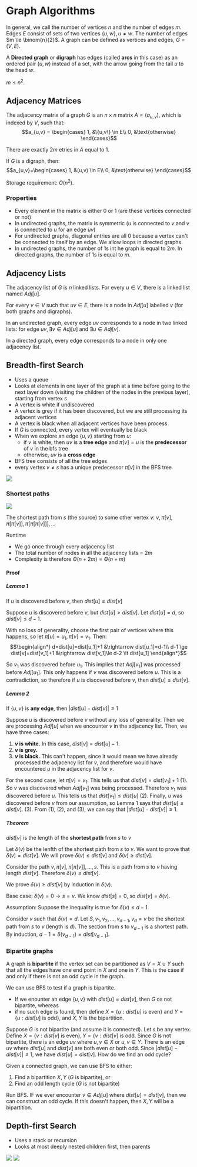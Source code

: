 # Graph Algorithms
In general, we call the number of vertices $n$ and the number of edges $m$. Edges $E$ consist of sets of two vertices $\{u,w\}, u \ne w$. The number of edges $m \le \binom{n}{2}$. A graph can be defined as vertices and edges, $G=(V,E)$.

A **Directed graph** or **digraph** has edges (called **arcs** in this case) as an ordered pair $(u,w)$ instead of a set, with the arrow going from the tail $u$ to the head $w$.

$m \le n^2$.

## Adjacency Matrices
The adjacency matrix of a graph $G$ is an $n \times n$ matrix $A=(a_{u,v})$, which is indexed by $V$, such that:
$$a_{u,v} = \begin{cases}
1, &\{u,v\} \in E\\
0, &\text{otherwise}
\end{cases}$$

There are exactly $2m$ etries in $A$ equal to 1.

If $G$ is a digraph, then:
$$a_{u,v}=\begin{cases}
1, &(u,v) \in E\\
0, &\text{otherwise}
\end{cases}$$

Storage requirement: $O(n^2)$.

### Properties
- Every element in the matrix is either 0 or 1 (are these vertices connected or not)
- In undirected graphs, the matrix is symmetric ($u$ is connected to $v$ and $v$ is connected to $u$ for an edge $uv$)
- For undirected graphs, diagonal entries are all 0 because a vertex can't be connected to itself by an edge. We allow loops in directed graphs.
- In undirected graphs, the number of 1s int he graph is equal to $2m$. In directed graphs, the number of 1s is equal to $m$.

## Adjacency Lists
The adjacency list of $G$ is $n$ linked lists. For every $u \in V$, there is a linked list named $Adj[u]$.

For every $v \in V$ such that $uv \in E$, there is a node in $Adj[u]$ labelled $v$ (for both graphs and digraphs).

In an undirected graph, every edge $uv$ corresponds to a node in two linked lists: for edge $uv, \exists v \in Adj[u]$ and $\exists u \in Adj[v]$.

In a directed graph, every edge corresponds to a node in only one adjacency list.

## Breadth-first Search
- Uses a queue
- Looks at elements in one layer of the graph at a time before going to the next layer down (visiting the children of the nodes in the previous layer), starting from vertex $s$
- A vertex is white if undiscovered
- A vertex is grey if it has been discovered, but we are still processing its adjacent vertices
- A vertex is black when all adjacent vertices have been process
- If $G$ is connected, every vertex will eventually be black
- When we explore an edge $\{u,v\}$ starting from $u$:
  - if $v$ is white, then $uv$ is a **tree edge** and $\pi[v]=u$ is the **predecessor** of $v$ in the bfs tree
  - otherwise, $uv$ is a **cross edge**
- BFS tree consists of all the tree edges
- every vertex $v \ne s$ has a unique predecessor $\pi[v]$ in the BFS tree

<img src="img/bfs.png" />

### Shortest paths
<img src="img/bfs-shortestpath.png" />

The shortest path from $s$ (the source) to some other vertex $v$:
$v, \pi[v], \pi[\pi[v]], \pi[\pi[\pi[v]]], ...$

Runtime
- We go once through every adjacency list
- The total number of nodes in all the adjacency lists = $2m$
- Complexity is therefore $\Theta(n+2m) = \Theta(n+m)$

#### Proof
##### Lemma 1
If $u$ is discovered before $v$, then $dist[u] \le dist[v]$

Suppose $u$ is discovered before $v$, but $dist[u] \gt dist[v]$. Let $dist[u]=d$, so $dist[v] \le d-1$.

With no loss of generality, choose the first pair of vertices where this happens, so let $\pi[u]=u_1, \pi[v]=v_1$. Then:
$$\begin{align*}
d=dist[u]=dist[u_1]+1 &\rightarrow dist[u_1]=d-1\\
d-1 \ge dist[v]=dist[v_1]+1 &\rightarrow dist[v_1]\le d-2 \lt dist[u_1]
\end{align*}$$

So $v_1$ was discovered before $u_1$. This implies that $Adj[v_1]$ was processed before $Adj[u_1]$. This only happens if $v$ was discovered before $u$. This is a contradiction, so therefore if $u$ is discovered before $v$, then $dist[u] \le dist[v]$.

##### Lemma 2
If $\{u,v\}$ is **any edge**, then $|dist[u]-dist[v]| \le 1$

Suppose $u$ is discovered before $v$ without any loss of generality. Then we are processing $Adj[u]$ when we encounter $v$ in the adjacency list. Then, we have three cases:
1. **$v$ is white.** In this case, $dist[v]=dist[u]-1$.
2. **$v$ is grey.**
3. **$v$ is black.** This can't happen, since it would mean we have already processed the adjacency list for $v$, and therefore would have encountered $u$ in the adjacency list for $v$.

For the second case, let $\pi[v]=v_1$. This tells us that $dist[v]=dist[v_1]+1$ (1). So $v$ was discovered when $Adj[v_1]$ was being processed. Therefore $v_1$ was discovered before  $u$. This tells us that $dist[v_1] \le dist[u]$ (2). Finally, $u$ was discovered before $v$ from our assumption, so Lemma 1 says that $dist[u] \le dist[v]$. (3). From (1), (2), and (3), we can say that $|dist[u]-dist[v]| \le 1$.

##### Theorem
$dist[v]$ is the length of the **shortest path** from $s$ to $v$

Let $\delta(v)$ be the lenfth of the shortest path from $s$ to $v$. We want to prove that $\delta(v) = dist[v]$. We will prove $\delta(v) \le dist[v]$ and $\delta(v) \ge dist[v]$.

Consider the path $v, \pi[v], \pi[\pi[v]], ..., s$. This is a path from $s$ to $v$ having length $dist[v]$. Therefore $\delta(v) \le dist[v]$.

We prove $\delta(v) \ge dist[v]$ by induction in $\delta(v)$.

Base case: $\delta(v) = 0 \rightarrow s=v$. We know $dist[s]=0$, so $dist[v]=\delta(v)$.

Assumption: Suppose the inequality is true for $\delta(v) \le d-1$.

Consider $v$ such that $\delta(v)=d$. Let $S, v_1, v_2, ..., v_{d-1}, v_d = v$ be the shortest path from $s$ to $v$ (length is $d$). The section from $s$ to $v_{d-1}$ is a shortest path. By induction, $d-1=\delta(v_{d-1})=dist[v_{d-1}]$.


### Bipartite graphs
A graph is **bipartite** if the vertex set can be partitioned as $V=X \cup Y$ such that all the edges have one end point in $X$ and one in $Y$. This is the case if and only if there is not an odd cycle in the graph.

We can use BFS to test if a graph is bipartite.
- If we enounter an edge $\{u,v\}$ with $dist[u]=dist[v]$, then $G$ os not bipartite, whereas
- if no such edge is found, then define $X = \{u : dist[u] \text{ is even}\}$ and $Y = \{u : dist[u] \text{ is odd}\}$, and $X,Y$ is the bipartition.

Suppose $G$ is not bipartite (and assume it is connected). Let $s$ be any vertex.
Define $X=\{v : dist[v] \text{ is even}\}, Y=\{v: dist[v] \text{ is odd}$.
Since $G$ is not bipartite, there is an edge $uv$ where $u,v \in X$ or $u,v \in Y$. There is an edge $uv$ where $dist[u]$ and $dist[v]$ are both even or both odd. Since $|dist[u]-dist[v]| \le 1$, we have $dist[u]=dist[v]$. How do we find an odd cycle?

Given a connected graph, we can use BFS to either:
1. Find a bipartition $X,Y$ ($G$ is bipartite), or
2. Find an odd length cycle ($G$ is not bipartite)

Run BFS. IF we ever encounter $v \in Adj[u]$ where $dist[u] = dist[v]$, then we can construct an odd cycle. If this doesn't happen, then $X,Y$ will be a bipartition.

## Depth-first Search
- Uses a stack or recursion
- Looks at most deeply nested children first, then parents

<img src="img/dfs.png" />
<img src="img/dfsvisit.png" />

